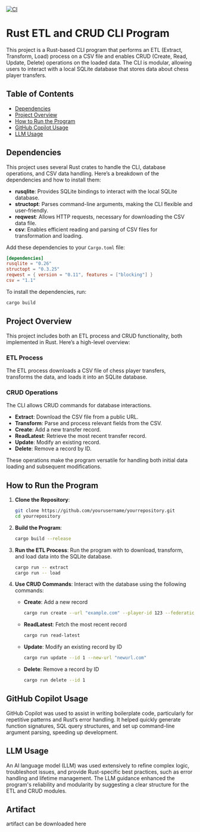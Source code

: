[![CI](https://github.com/nogibjj/skye-individual-2/actions/workflows/cicd.yml/badge.svg)](https://github.com/nogibjj/skye-individual-2/actions/workflows/cicd.yml)
# Rust ETL and CRUD CLI Program

This project is a Rust-based CLI program that performs an ETL (Extract, Transform, Load) process on a CSV file and enables CRUD (Create, Read, Update, Delete) operations on the loaded data. The CLI is modular, allowing users to interact with a local SQLite database that stores data about chess player transfers.

## Table of Contents
- [Dependencies](#dependencies)
- [Project Overview](#project-overview)
- [How to Run the Program](#how-to-run-the-program)
- [GitHub Copilot Usage](#github-copilot-usage)
- [LLM Usage](#llm-usage)

## Dependencies
This project uses several Rust crates to handle the CLI, database operations, and CSV data handling. Here’s a breakdown of the dependencies and how to install them:

- **rusqlite**: Provides SQLite bindings to interact with the local SQLite database.
- **structopt**: Parses command-line arguments, making the CLI flexible and user-friendly.
- **reqwest**: Allows HTTP requests, necessary for downloading the CSV data file.
- **csv**: Enables efficient reading and parsing of CSV files for transformation and loading.

Add these dependencies to your `Cargo.toml` file:

```toml
[dependencies]
rusqlite = "0.26"
structopt = "0.3.25"
reqwest = { version = "0.11", features = ["blocking"] }
csv = "1.1"
```

To install the dependencies, run:

```bash
cargo build
```

## Project Overview
This project includes both an ETL process and CRUD functionality, both implemented in Rust. Here’s a high-level overview:

### ETL Process
The ETL process downloads a CSV file of chess player transfers, transforms the data, and loads it into an SQLite database.

### CRUD Operations
The CLI allows CRUD commands for database interactions.

- **Extract**: Download the CSV file from a public URL.
- **Transform**: Parse and process relevant fields from the CSV.
- **Create**: Add a new transfer record.
- **ReadLatest**: Retrieve the most recent transfer record.
- **Update**: Modify an existing record.
- **Delete**: Remove a record by ID.

These operations make the program versatile for handling both initial data loading and subsequent modifications.

## How to Run the Program

1. **Clone the Repository**:

    ```bash
    git clone https://github.com/yourusername/yourrepository.git
    cd yourrepository
    ```

2. **Build the Program**:

    ```bash
    cargo build --release
    ```

3. **Run the ETL Process**:
   Run the program with to download, transform, and load data into the SQLite database.

    ```bash
    cargo run -- extract
	cargo run -- load
    ```

4. **Use CRUD Commands**: Interact with the database using the following commands:

    - **Create**: Add a new record

      ```bash
      cargo run create --url "example.com" --player-id 123 --federation "USA" --former-fed "THA" --transfer-date "2004-02-01"
      ```

    - **ReadLatest**: Fetch the most recent record

      ```bash
      cargo run read-latest
      ```

    - **Update**: Modify an existing record by ID

      ```bash
      cargo run update --id 1 --new-url "newurl.com"
      ```

    - **Delete**: Remove a record by ID

      ```bash
      cargo run delete --id 1
      ```

## GitHub Copilot Usage
GitHub Copilot was used to assist in writing boilerplate code, particularly for repetitive patterns and Rust’s error handling. It helped quickly generate function signatures, SQL query structures, and set up command-line argument parsing, speeding up development.

## LLM Usage
An AI language model (LLM) was used extensively to refine complex logic, troubleshoot issues, and provide Rust-specific best practices, such as error handling and lifetime management. The LLM guidance enhanced the program's reliability and modularity by suggesting a clear structure for the ETL and CRUD modules.

## Artifact
artifact can be downloaded here